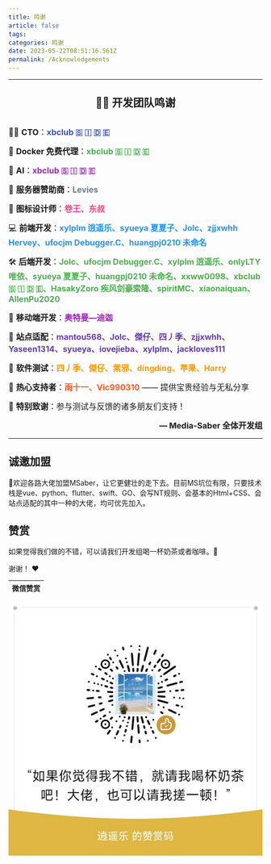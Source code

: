```yaml
---
title: 鸣谢
article: false
tags:
categories: 鸣谢
date: 2023-05-22T08:51:16.561Z
permalink: /Acknowledgements
---
```


---

<div align="center">

## 🧑‍💻 开发团队鸣谢

<div style="text-align: left; display: inline-block;">

<span style="font-size: 16px;">👨‍💼 **CTO**：<span style="color: #3f51b5; font-weight: bold;">xbclub 🇸 🇮 🇩 🇪</span></span><br>

<span style="font-size: 16px;">🐋 **Docker 免费代理**：<span style="color: #4caf50; font-weight: bold;">xbclub 🇸 🇮 🇩 🇪</span></span><br>

<span style="font-size: 16px;">🤖 **AI**：<span style="color: #9c27b0; font-weight: bold;">xbclub 🇸 🇮 🇩 🇪</span></span><br>

<span style="font-size: 16px;">💾 **服务器赞助商**：<span style="color: #607d8b; font-weight: bold;">Levies</span></span><br>

<span style="font-size: 16px;">🎨 **图标设计师**：<span style="color: #ff4081; font-weight: bold;">卷王、东叔</span></span><br>

<span style="font-size: 16px;">💻 **前端开发**：<span style="color: #2196f3; font-weight: bold;">xylplm 逍遥乐、syueya 夏夏子、Jolc、zjjxwhh Hervey、ufocjm Debugger.C、huangpj0210 未命名</span></span><br>

<span style="font-size: 16px;">🛠️ **后端开发**：<span style="color: #4caf50; font-weight: bold;">Jolc、ufocjm Debugger.C、xylplm 逍遥乐、onlyLTY 唯依、syueya 夏夏子、huangpj0210 未命名、xxww0098、xbclub 🇸 🇮 🇩 🇪、HasakyZoro 疾风剑豪索隆、spiritMC、xiaonaiquan、AllenPu2020</span></span><br>

<span style="font-size: 16px;">📱 **移动端开发**：<span style="color: #9c27b0; font-weight: bold;">奥特曼—迪迦</span></span><br>

<span style="font-size: 16px;">🧩 **站点适配**：<span style="color: #673ab7; font-weight: bold;">mantou568、Jolc、傑仔、四丿季、zjjxwhh、Yaseen1314、syueya、iovejieba、xylplm、jackloves111</span></span><br>

<span style="font-size: 16px;">🧪 **软件测试**：<span style="color: #ff9800; font-weight: bold;">四丿季、傑仔、紫邪、dingding、苹果、Harry</span></span><br>


<span style="font-size: 16px;">🎉 **热心支持者**：<span style="color: #ff5722; font-weight: bold;">雨十一、Vic990310</span> —— 提供宝贵经验与无私分享</span><br>

<span style="font-size: 16px;">🙏 **特别致谢**：参与测试与反馈的诸多朋友们支持！</span><br>

</div>

<div align="right">
  <span style="font-size: 16px; font-weight: bold;">— Media-Saber 全体开发组</span>
</div>

</div>

---

## 诚邀加盟

🎉欢迎各路大佬加盟MSaber，让它更健壮的走下去。目前MS坑位有限，只要技术栈是vue、python、flutter、swift、GO、会写NT规则、会基本的Html+CSS、会站点适配的其中一种的大佬，均可优先加入。


## 赞赏

如果觉得我们做的不错，可以请我们开发组喝一杯奶茶或者咖啡。:tea:

谢谢！ :heart:

<center>

|微信赞赏
| :---: |
![赞赏码](./images/dd_wechat.jpg)
</center>
